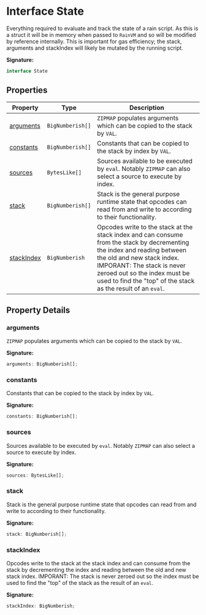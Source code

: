 
# Interface State

Everything required to evaluate and track the state of a rain script. As this is a struct it will be in memory when passed to `RainVM` and so will be modified by reference internally. This is important for gas efficiency; the stack, arguments and stackIndex will likely be mutated by the running script.

<b>Signature:</b>

```typescript
interface State 
```

## Properties

|  Property | Type | Description |
|  --- | --- | --- |
|  [arguments](./state.md#arguments-property) | `BigNumberish[]` | `ZIPMAP` populates arguments which can be copied to the stack by `VAL`<!-- -->. |
|  [constants](./state.md#constants-property) | `BigNumberish[]` | Constants that can be copied to the stack by index by `VAL`<!-- -->. |
|  [sources](./state.md#sources-property) | `BytesLike[]` | Sources available to be executed by `eval`<!-- -->. Notably `ZIPMAP` can also select a source to execute by index. |
|  [stack](./state.md#stack-property) | `BigNumberish[]` | Stack is the general purpose runtime state that opcodes can read from and write to according to their functionality. |
|  [stackIndex](./state.md#stackIndex-property) | `BigNumberish` | Opcodes write to the stack at the stack index and can consume from the stack by decrementing the index and reading between the old and new stack index. IMPORANT: The stack is never zeroed out so the index must be used to find the "top" of the stack as the result of an `eval`<!-- -->. |

## Property Details

<a id="arguments-property"></a>

### arguments

`ZIPMAP` populates arguments which can be copied to the stack by `VAL`<!-- -->.

<b>Signature:</b>

```typescript
arguments: BigNumberish[];
```

<a id="constants-property"></a>

### constants

Constants that can be copied to the stack by index by `VAL`<!-- -->.

<b>Signature:</b>

```typescript
constants: BigNumberish[];
```

<a id="sources-property"></a>

### sources

Sources available to be executed by `eval`<!-- -->. Notably `ZIPMAP` can also select a source to execute by index.

<b>Signature:</b>

```typescript
sources: BytesLike[];
```

<a id="stack-property"></a>

### stack

Stack is the general purpose runtime state that opcodes can read from and write to according to their functionality.

<b>Signature:</b>

```typescript
stack: BigNumberish[];
```

<a id="stackIndex-property"></a>

### stackIndex

Opcodes write to the stack at the stack index and can consume from the stack by decrementing the index and reading between the old and new stack index. IMPORANT: The stack is never zeroed out so the index must be used to find the "top" of the stack as the result of an `eval`<!-- -->.

<b>Signature:</b>

```typescript
stackIndex: BigNumberish;
```
